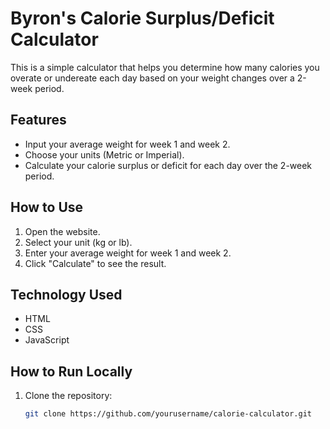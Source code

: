 # Byron's Calorie Surplus/Deficit Calculator

This is a simple calculator that helps you determine how many calories you overate or undereate each day based on your weight changes over a 2-week period.

## Features
- Input your average weight for week 1 and week 2.
- Choose your units (Metric or Imperial).
- Calculate your calorie surplus or deficit for each day over the 2-week period.

## How to Use
1. Open the website.
2. Select your unit (kg or lb).
3. Enter your average weight for week 1 and week 2.
4. Click "Calculate" to see the result.

## Technology Used
- HTML
- CSS
- JavaScript

## How to Run Locally
1. Clone the repository:
   ```bash
   git clone https://github.com/yourusername/calorie-calculator.git
